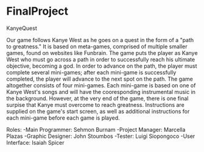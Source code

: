 FinalProject
============
KanyeQuest

  Our game follows Kanye West as he goes on a quest in the form of a "path to greatness." It is based on meta-games, comprised of multiple smaller games, found on websites like Funbrain. The game puts the player as Kanye West who must go across a path in order to successfully reach his ultimate objective,  becoming a god. In order to advance on the path, the player must complete several mini-games; after each mini-game is successfully completed, the player will advance to the next spot on the path. The game altogether consists of four mini-games. Each mini-game is based on one of Kanye West's songs and will have the cooresponding instrumental music in the background. However, at the very end of the game, there is one final surpise that Kanye must overcome to reach greatness. Instructions are supplied on the game's start screen, as well as additional instructions for each mini-game before each game is played.

Roles:
-Main Programmer: Sehmon Burnam
-Project Manager: Marcella Plazas
-Graphic Designer: John Stoumbos
-Tester: Luigi Siopongoco
-User Interface: Isaiah Spicer
